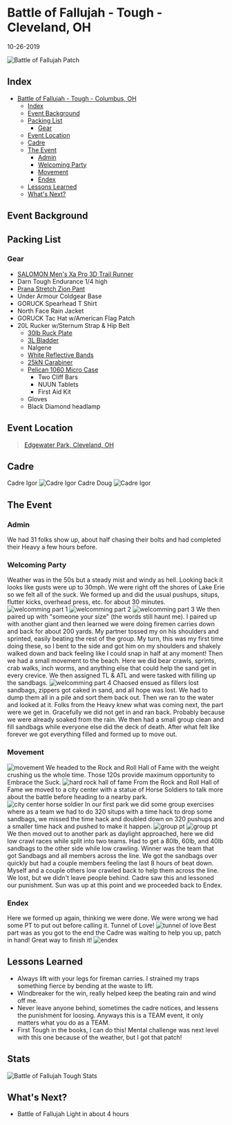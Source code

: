 # Battle of Fallujah - Tough - Cleveland, OH
10-26-2019

![Battle of Fallujah Patch](FB_IMG_1576012427876.jpg "Battle of Fallujah Patch")
## Index
- [Battle of Fallujah - Tough - Columbus, OH](#battle-of-fallujah---tough---cleveland-oh)
  - [Index](#index)
  - [Event Background](#event-background)
  - [Packing List](#packing-list)
    - [Gear](#gear)
  - [Event Location](#event-location)
  - [Cadre](#cadre)
  - [The Event](#the-event)
    - [Admin](#admin)
    - [Welcoming Party](#welcoming-party)
    - [Movement](#movement)
    - [Endex](#endex)
  - [Lessons Learned](#lessons-learned)
  - [What's Next?](#whats-next)

## Event Background

## Packing List
### Gear
* [SALOMON Men's Xa Pro 3D Trail Runner](https://www.amazon.com/Salomon-Trail-Running-Shoes-black/dp/B01HD6SXWA/ref=pd_rhf_ee_s_rp_c_0_8?_encoding=UTF8&pd_rd_i=B01HD6SXWA&pd_rd_r=0b5cf26b-aea4-4b56-88ec-053ae5091a77&pd_rd_w=tnevL&pd_rd_wg=vvIJG&pf_rd_p=e7de3e41-8621-46b5-8090-e75951bb9b3e&pf_rd_r=BVGQXQYTCJVR1FEYFR5H&psc=1&refRID=BVGQXQYTCJVR1FEYFR5H)
* Darn Tough Endurance 1/4 high
* [Prana Stretch Zion Pant](https://www.prana.com/p/stretch-zion-pant/M4ST30116-CAGR-28.html?bvstate=pg:2/ct:r&mid=paidsearch&eid=google&gid=6&nid=CPCS_Search_Brand_DSA&oid=Product_Detail_Pages&gclid=EAIaIQobChMItem1xoCs5gIVjIbACh3gagz6EAAYAiAAEgI_D_D_BwE)
* Under Armour Coldgear Base
* GORUCK Spearhead T Shirt
* North Face Rain Jacket
* GORUCK Tac Hat w/American Flag Patch
* 20L Rucker w/Sternum Strap & Hip Belt
  * [30lb Ruck Plate](https://www.goruck.com/ruck-plates-for-rucker/)
  * [3L Bladder](https://www.amazon.com/gp/product/B016SSZD3G/ref=ppx_yo_dt_b_search_asin_title?ie=UTF8&psc=1)
  * Nalgene 
  * [White Reflective Bands](https://www.amazon.com/gp/product/B000KGATL4/ref=ppx_yo_dt_b_search_asin_title?ie=UTF8&psc=1)
  * [25kN Carabiner](https://www.amazon.com/gp/product/B073XS2KLJ/ref=ppx_yo_dt_b_search_asin_title?ie=UTF8&psc=1)
  * [Pelican 1060 Micro Case](https://www.amazon.com/gp/product/B0029Q7A1K/ref=ppx_yo_dt_b_asin_title_o00_s00?ie=UTF8&psc=1)
    * Two Cliff Bars
    * NUUN Tablets
    * First Aid Kit
  * Gloves
  * Black Diamond headlamp

## Event Location
>[Edgewater Park, Cleveland, OH](https://goo.gl/maps/DvUJMbUW7e8XV6Xn7)

## Cadre
Cadre Igor
![Cadre Igor](../../images/cadre/igor.jpg)
Cadre Doug
![Cadre Igor](../../images/cadre/doug.jpg)

## The Event

### Admin
We had 31 folks show up, about half chasing their bolts and had completed their Heavy a few hours before.

### Welcoming Party

Weather was in the 50s but a steady mist and windy as hell. Looking back it looks like gusts were up to 30mph. We were right off the shores of Lake Erie so we felt all of the suck. We formed up and did the usual pushups, situps, flutter kicks, overhead press, etc. for about 30 minutes. 
![welcomming part 1](FB_IMG_1576160358250.jpg)
![welcomming part 2](FB_IMG_1576160366646.jpg)
![welcomming part 3](FB_IMG_1576160368836.jpg)
We then paired up with "someone your size" (the words still haunt me). I paired up with another giant and then learned we were doing firemen carries down and back for about 200 yards. My partner tossed my on his shoulders and sprinted, easily beating the rest of the group. My turn, this was my first time doing these, so I bent to the side and got him on my shoulders and shakely walked down and back feeling like I could snap in half at any moment! Then we had a small movement to the beach. Here we did bear crawls, sprints, crab walks, inch worms, and anything else that could help the sand get in every crevice. We then assigned TL & ATL and were tasked with filling up the sandbags. 
![welcomming part 4](FB_IMG_1576160372931.jpg)
Chaosed ensued as fillers lost sandbags, zippers got caked in sand, and all hope was lost. We had to dump them all in a pile and sort them back out. Then we ran to the water and looked at it. Folks from the Heavy knew what was coming next, the part were we get in. Gracefully we did not get in and ran back. Probably because we were already soaked from the rain. We then had a small group clean and fill sandbags while everyone else did the deck of death. After what felt like forever we got everything filled and formed up to move out.

### Movement
![movement](FB_IMG_1576160405026.jpg)
We headed to the Rock and Roll Hall of Fame with the weight crushing us the whole time. Those 120s provide maximum opportunity to Embrace the Suck. 
![hard rock hall of fame](FB_IMG_1576160339680.jpg)
From the Rock and Roll Hall of Fame we moved to a city center with a statue of Horse Soldiers to talk more about the battle before heading to a nearby park.
![city center horse soldier](FB_IMG_1576160377995.jpg)
In our first park we did some group exercises where as a team we had to do 320 situps with a time hack to drop some sandbags, we missed the time hack and doubled down on 320 pushups and a smaller time hack and pushed to make it happen.
![group pt](FB_IMG_1576160394539.jpg)
![group pt](FB_IMG_1576160399135.jpg)
We then moved out to another park as daylight approached, here we did low crawl races while split into two teams. Had to get a 80lb, 60lb, and 40lb sandbags to the other side while low crawling. Winner was the team that got Sandbags and all members across the line. We got the sandbags over quickly but had a couple members feeling the last 8 hours of beat down. Myself and a couple others low crawled back to help them across the line. We lost, but we didn't leave people behind. Cadre saw this and lessoned our punishment. Sun was up at this point and we proceeded back to Endex.

### Endex

Here we formed up again, thinking we were done. We were wrong we had some PT to put out before calling it. Tunnel of Love!
![tunnel of love](FB_IMG_1576160414241.jpg)
Best part was as you got to the end the Cadre was waiting to help you up, patch in hand! Great way to finish it!
![endex](FB_IMG_1576160344390.jpg)

## Lessons Learned

* Always lift with your legs for fireman carries. I strained my traps something fierce by bending at the waste to lift.
* Windbreaker for the win, really helped keep the beating rain and wind off me.
* Never leave anyone behind, sometimes the cadre notices, and lessens the punishment for loosing. Anyways this is a TEAM event, it only matters what you do as a TEAM.
* First Tough in the books, I can do this! Mental challenge was next level with this one because of the weather, but I got that patch!
 
## Stats
 ![Battle of Fallujah Tough Stats](bofToughStats.png)
  
## What's Next?
* Battle of Fallujah Light in about 4 hours
